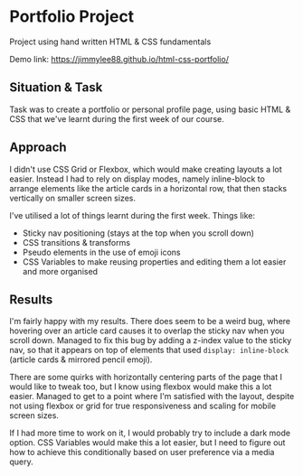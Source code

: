 # Portfolio Project
Project using hand written HTML &amp; CSS fundamentals

Demo link: https://jimmylee88.github.io/html-css-portfolio/ 

## Situation & Task
Task was to create a portfolio or personal profile page, using basic HTML & CSS that we've learnt during the first week of our course.

## Approach
I didn't use CSS Grid or Flexbox, which would make creating layouts a lot easier. Instead I had to rely on display modes, namely inline-block to arrange elements like the article cards in a horizontal row, that then stacks vertically on smaller screen sizes.

I've utilised a lot of things learnt during the first week.
Things like:
- Sticky nav positioning (stays at the top when you scroll down)
- CSS transitions & transforms
- Pseudo elements in the use of emoji icons
- CSS Variables to make reusing properties and editing them a lot easier and more organised

## Results
I'm fairly happy with my results.
There does seem to be a weird bug, where hovering over an article card causes it to overlap the sticky nav when you scroll down. Managed to fix this bug by adding a z-index value to the sticky nav, so that it appears on top of elements that used `display: inline-block` (article cards & mirrored pencil emoji).

There are some quirks with horizontally centering parts of the page that I would like to tweak too, but I know using flexbox would make this a lot easier. Managed to get to a point where I'm satisfied with the layout, despite not using flexbox or grid for true responsiveness and scaling for mobile screen sizes.

If I had more time to work on it, I would probably try to include a dark mode option.
CSS Variables would make this a lot easier, but I need to figure out how to achieve this conditionally based on user preference via a media query.